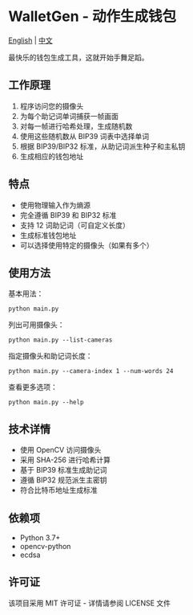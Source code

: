 # WalletGen - 动作生成钱包

[English](README.md) | [中文](README.zh_cn.md)

最快乐的钱包生成工具，这就开始手舞足蹈。

## 工作原理

1. 程序访问您的摄像头
2. 为每个助记词单词捕获一帧画面
3. 对每一帧进行哈希处理，生成随机数
4. 使用这些随机数从 BIP39 词表中选择单词
5. 根据 BIP39/BIP32 标准，从助记词派生种子和主私钥
6. 生成相应的钱包地址

## 特点

- 使用物理输入作为熵源
- 完全遵循 BIP39 和 BIP32 标准
- 支持 12 词助记词（可自定义长度）
- 生成标准钱包地址
- 可以选择使用特定的摄像头（如果有多个）

## 使用方法

基本用法：
```
python main.py
```

列出可用摄像头：
```
python main.py --list-cameras
```

指定摄像头和助记词长度：
```
python main.py --camera-index 1 --num-words 24
```

查看更多选项：
```
python main.py --help
```

## 技术详情

- 使用 OpenCV 访问摄像头
- 采用 SHA-256 进行哈希计算
- 基于 BIP39 标准生成助记词
- 遵循 BIP32 规范派生主密钥
- 符合比特币地址生成标准

## 依赖项

- Python 3.7+
- opencv-python
- ecdsa

## 许可证

该项目采用 MIT 许可证 - 详情请参阅 LICENSE 文件 